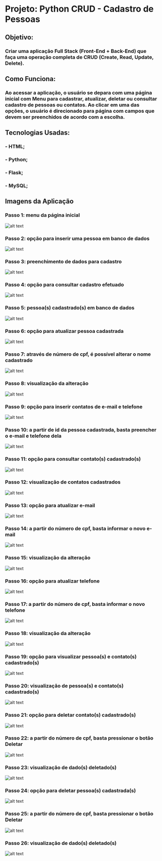 # Projeto: Python CRUD - Cadastro de Pessoas

## Objetivo:

### Criar uma aplicação Full Stack (Front-End + Back-End) que faça uma operação completa de CRUD (Create, Read, Update, Delete).

## Como Funciona:

### Ao acessar a aplicação, o usuário se depara com uma página inicial com Menu para cadastrar, atualizar, deletar ou consultar cadastro de pessoas ou contatos. Ao clicar em uma das opções, o usuário é direcionado para página com campos que devem ser preenchidos de acordo com a escolha.

## Tecnologias Usadas:

### - HTML;

### - Python;

### - Flask;

### - MySQL;

## Imagens da Aplicação

### Passo 1: menu da página inicial

![alt text]()

### Passo 2: opção para inserir uma pessoa em banco de dados

![alt text]()

### Passo 3: preenchimento de dados para cadastro

![alt text]()

### Passo 4: opção para consultar cadastro efetuado

![alt text]()

### Passo 5: pessoa(s) cadastrado(s) em banco de dados

![alt text]()

### Passo 6: opção para atualizar pessoa cadastrada

![alt text]()

### Passo 7: através de número de cpf, é possível alterar o nome cadastrado

![alt text]()

### Passo 8: visualização da alteração

![alt text]()

### Passo 9: opção para inserir contatos de e-mail e telefone

![alt text]()

### Passo 10: a partir de id da pessoa cadastrada, basta preencher o e-mail e telefone dela

![alt text]()

### Passo 11: opção para consultar contato(s) cadastrado(s)

![alt text]()

### Passo 12: visualização de contatos cadastrados

![alt text]()

### Passo 13: opção para atualizar e-mail

![alt text]()

### Passo 14: a partir do número de cpf, basta informar o novo e-mail

![alt text]()

### Passo 15: visualização da alteração

![alt text]()

### Passo 16: opção para atualizar telefone

![alt text]()

### Passo 17: a partir do número de cpf, basta informar o novo telefone

![alt text]()

### Passo 18: visualização da alteração

![alt text]()

### Passo 19: opção para visualizar pessoa(s) e contato(s) cadastrado(s)

![alt text]()

### Passo 20: visualização de pessoa(s) e contato(s) cadastrado(s)

![alt text]()

### Passo 21: opção para deletar contato(s) cadastrado(s)

![alt text]()

### Passo 22: a partir do número de cpf, basta pressionar o botão Deletar

![alt text]()

### Passo 23: visualização de dado(s) deletado(s)

![alt text]()

### Passo 24: opção para deletar pessoa(s) cadastrada(s)

![alt text]()

### Passo 25: a partir do número de cpf, basta pressionar o botão Deletar

![alt text]()

### Passo 26: visualização de dado(s) deletado(s)

![alt text]()